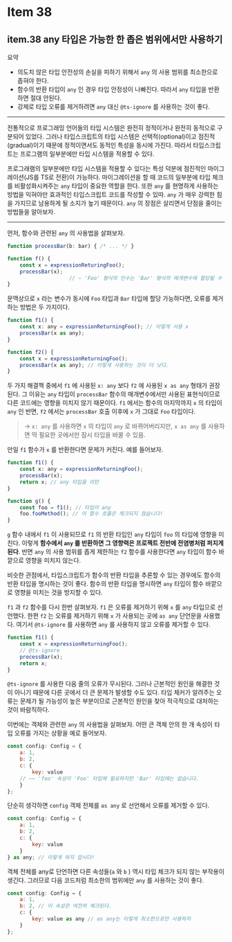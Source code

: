 # Item 38

## item.38 any 타입은 가능한 한 좁은 범위에서만 사용하기

요약

- 의도치 않은 타입 안전성의 손실을 피하기 위해서 `any` 의 사용 범위를 최소한으로 좁혀야 한다.
- 함수의 반환 타입이 `any` 인 경우 타입 안정성이 나빠진다. 따라서 `any` 타입을 반환하면 절대 안된다.
- 강제로 타입 오류를 제거하려면 `any` 대신 `@ts-ignore` 를 사용하는 것이 좋다.

---

전통적으로 프로그래밍 언어들의 타입 시스템은 완전히 정적이거나 완전히 동적으로 구분되어 있었다. 그러나 타입스크립트의 타입 시스템은 선택적(optional)이고 점진적(gradual)이기 때문에 정적이면서도 동적인 특성을 동시에 가진다. 따라서 타입스크립트는 프로그램의 일부분에만 타입 시스템을 적용할 수 있다.

프로그래램의 일부분에만 타입 시스템을 적용할 수 있다는 특성 덕분에 점진적인 마이그레이션(JS를 TS로 전환)이 가능하다. 마이그레이션을 할 때 코드의 일부분에 타입 체크를 비활성화시켜주는 `any` 타입이 중요한 역할을 한다. 또한 `any` 를 현명하게 사용하는 방법을 익혀야만 효과적인 타입스크립트 코드를 작성할 수 있따. `any` 가 매우 강력한 힘을 가지므로 남용하게 될 소지가 높기 때문이다. `any` 의 장점은 살리면서 단점을 줄이는 방법들을 알아보자.

---

먼저, 함수와 관련된 `any` 의 사용법을 살펴보자.

```jsx
function processBar(b: bar) { /* ... */ }

function f() {
	const x = expressionReturingFoo();
	processBar(x);
					// ~ 'Foo' 형식의 인수는 'Bar' 형식의 매개변수에 할당될 수 없습니다.
}
```

문맥상으로 `x` 라는 변수가 동시에 `Foo` 타입과 `Bar` 타입에 할당 가능하다면, 오류를 제거하는 방법은 두 가지이다.

```jsx
function f1() {
	const x: any = expressionReturningFoo(); // 이렇게 사용 x
	processBar(x as any);
}

function f2() {
	const x = expressionReturningFoo();
	processBar(x as any); // 이렇게 사용하는 것이 더 낫다.
}
```

두 가지 해결책 중에서 `f1` 에 사용된 `x: any` 보다 `f2` 에 사용된 `x as any` 형태가 권장된다. 그 이유는 `any` 타입이 `processBar` 함수의 매개변수에서만 사용된 표현식이므로 다른 코드에는 영향을 미치지 않기 때문이다. `f1` 에서는 함수의 마지막까지 `x` 의 타입이 `any` 인 반면, `f2` 에서는 `processBar` 호출 이후에 `x` 가 그대로 `Foo` 타입이다.

> → `x: any` 를 사용하면 `x` 의 타입이 `any` 로 바뀌어버리지만, `x as any` 를 사용하면 딱 필요한 곳에서만 잠시 타입을 바꿀 수 있음.
> 

만일 `f1` 함수가 `x` 를 반환한다면 문제가 커진다. 예를 들어보자.

```jsx
function f1() {
	const x: any = expressionReturningFoo();
	processBar(x);
	return x; // any 타입을 리턴
}

function g() {
	const foo = f1(); // 타입이 any
	foo.fooMethod(); // 이 함수 호출은 체크되지 않습니다!
}
```

`g` 함수 내에서 `f1` 이 사용되므로 `f1` 의 반환 타입인 `any` 타입이 `foo` 의 타입에 영향을 미친다. 이렇게 **함수에서 `any` 를 반환하면 그 영향력은 프로젝트 전반에 전염병처럼 퍼지게 된다**. 반면 `any` 의 사용 범위를 좁게 제한하는 `f2` 함수를 사용한다면 `any` 타입이 함수 바깥으로 영향을 미치지 않는다.

비슷한 관점에서, 타입스크립트가 함수의 반환 타입을 추론할 수 있는 경우에도 함수의 반환 타입을 명시하는 것이 좋다. 함수의 반환 타입을 명시하면 `any` 타입이 함수 바깥으로 영향을 미치는 것을 방지할 수 있다.

`f1` 과 `f2` 함수를 다시 한번 살펴보자. `f1` 은 오류를 제거하기 위해 `x` 를 `any` 타입으로 선언했다. 한편 `f2` 는 오류를 제거하기 위해 `x` 가 사용되는 곳에 `as any` 단언문을 사용했다. 여기서 `@ts-ignore` 를 사용하면 `any` 를 사용하지 않고 오류를 제거할 수 있다.

```jsx
function f1() {
	const x = expressionReturningFoo();
	// @ts-ignore
	processBar(x);
	return x;
}
```

`@ts-ignore` 를 사용한 다음 줄의 오류가 무시된다. 그러나 근본적인 원인을 해결한 것이 아니기 때문에 다른 곳에서 더 큰 문제가 발생할 수도 있다. 타입 체커가 알려주는 오류는 문제가 될 가능성이 높은 부분이므로 근본적인 원인을 찾아 적극적으로 대처하는 것이 바람직하다.

이번에는 객체와 관련한 `any` 의 사용법을 살펴보자. 어떤 큰 객체 안의 한 개 속성이 타입 오류를 가지는 상황을 예로 들어보자.

```jsx
const config: Config = {
	a: 1,
	b: 2,
	c: {
		key: value
	// ~~ 'foo' 속성이 'Foo' 타입에 필요하지만 'Bar' 타입에는 없습니다.
	}
};
```

단순히 생각하면 `config` 객체 전체를 `as any` 로 선언해서 오류를 제거할 수 있다.

```jsx
const config: Config = {
	a: 1,
	b: 2,
	c: {
		key: value
	}
} as any; // 이렇게 하지 맙시다!
```

객체 전체를 any로 단언하면 다른 속성들(`a` 와 `b` ) 역시 타입 체크가 되지 않는 부작용이 생긴다. 그러므로 다음 코드처럼 최소한의 범위에만 `any` 를 사용하는 것이 좋다.

```jsx
const config: Config = {
	a: 1,
	b: 2, // 이 속성은 여전히 체크된다.
	c: {
		key: value as any // as any는 이렇게 최소한으로만 사용하자
	}
};
```

